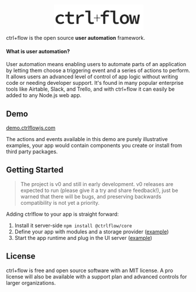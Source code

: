 <p align="center" style="margin-bottom: -5px">
  <img width="245" height="70" src="./docs/assets/Logo.PNG">
</p>

ctrl+flow is the open source **user automation** framework.

#### What is user automation? 

User automation means enabling users to automate parts of an application by letting them choose a triggering event and a series of actions to perform. It allows users an advanced level of control of app logic without writing code or needing developer support. It's found in many popular enterprise tools like Airtable, Slack, and Trello, and with ctrl+flow it can easily be added to any Node.js web app.

## Demo

[demo.ctrlflowjs.com](https://demo.ctrlflowjs.com/)

The actions and events available in this demo are purely illustrative examples, your app would contain components you create or install from third party packages.

## Getting Started

> The project is v0 and still in early development. v0 releases are expected to run (please give it a try and share feedback!), just be warned that there will be bugs, and preserving backwards compatibility is not yet a priority.

Adding ctrlflow to your app is straight forward:

1) Install it server-side `npm install @ctrlflow/core`
2) Define your app with modules and a storage provider ([example](https://github.com/ctrlflowjs/ctrlflow/blob/main/examples/crm/src/ctrlflow/app.js))
3) Start the app runtime and plug in the UI server ([example](https://github.com/ctrlflowjs/ctrlflow/blob/main/examples/crm/src/server.js))

## License

ctrl+flow is free and open source software with an MIT license. A pro license will also be available with a support plan and advanced controls for larger organizations.
